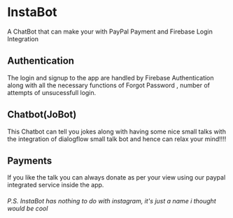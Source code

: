 # InstaBot
A ChatBot that can make your with PayPal Payment and Firebase Login Integration

## Authentication
The login and signup to the app are handled by Firebase Authentication along with all the necessary functions of Forgot Password , number of attempts of unsucessfull login.

## Chatbot(JoBot)
This Chatbot can tell you jokes along with having some nice small talks with the integration of dialogflow small talk bot and hence can relax your mind!!!!

## Payments
If you like the talk you can always donate as per your view using our paypal integrated service inside the app.

###### P.S. InstaBot has nothing to do with instagram, it's just a name i thought would be cool 

